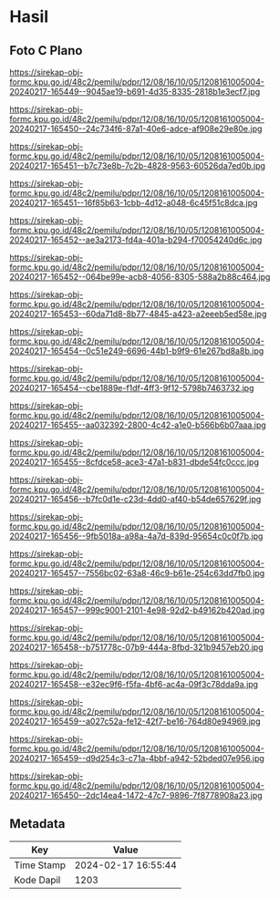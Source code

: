 # Hasil

## Foto C Plano

https://sirekap-obj-formc.kpu.go.id/48c2/pemilu/pdpr/12/08/16/10/05/1208161005004-20240217-165449--9045ae19-b691-4d35-8335-2818b1e3ecf7.jpg

https://sirekap-obj-formc.kpu.go.id/48c2/pemilu/pdpr/12/08/16/10/05/1208161005004-20240217-165450--24c734f6-87a1-40e6-adce-af908e29e80e.jpg

https://sirekap-obj-formc.kpu.go.id/48c2/pemilu/pdpr/12/08/16/10/05/1208161005004-20240217-165451--b7c73e8b-7c2b-4828-9563-60526da7ed0b.jpg

https://sirekap-obj-formc.kpu.go.id/48c2/pemilu/pdpr/12/08/16/10/05/1208161005004-20240217-165451--16f85b63-1cbb-4d12-a048-6c45f51c8dca.jpg

https://sirekap-obj-formc.kpu.go.id/48c2/pemilu/pdpr/12/08/16/10/05/1208161005004-20240217-165452--ae3a2173-fd4a-401a-b294-f70054240d6c.jpg

https://sirekap-obj-formc.kpu.go.id/48c2/pemilu/pdpr/12/08/16/10/05/1208161005004-20240217-165452--064be99e-acb8-4056-8305-588a2b88c464.jpg

https://sirekap-obj-formc.kpu.go.id/48c2/pemilu/pdpr/12/08/16/10/05/1208161005004-20240217-165453--60da71d8-8b77-4845-a423-a2eeeb5ed58e.jpg

https://sirekap-obj-formc.kpu.go.id/48c2/pemilu/pdpr/12/08/16/10/05/1208161005004-20240217-165454--0c51e249-6696-44b1-b9f9-61e267bd8a8b.jpg

https://sirekap-obj-formc.kpu.go.id/48c2/pemilu/pdpr/12/08/16/10/05/1208161005004-20240217-165454--cbe1889e-f1df-4ff3-9f12-5798b7463732.jpg

https://sirekap-obj-formc.kpu.go.id/48c2/pemilu/pdpr/12/08/16/10/05/1208161005004-20240217-165455--aa032392-2800-4c42-a1e0-b566b6b07aaa.jpg

https://sirekap-obj-formc.kpu.go.id/48c2/pemilu/pdpr/12/08/16/10/05/1208161005004-20240217-165455--8cfdce58-ace3-47a1-b831-dbde54fc0ccc.jpg

https://sirekap-obj-formc.kpu.go.id/48c2/pemilu/pdpr/12/08/16/10/05/1208161005004-20240217-165456--b7fc0d1e-c23d-4dd0-af40-b54de657629f.jpg

https://sirekap-obj-formc.kpu.go.id/48c2/pemilu/pdpr/12/08/16/10/05/1208161005004-20240217-165456--9fb5018a-a98a-4a7d-839d-95654c0c0f7b.jpg

https://sirekap-obj-formc.kpu.go.id/48c2/pemilu/pdpr/12/08/16/10/05/1208161005004-20240217-165457--7556bc02-63a8-46c9-b61e-254c63dd7fb0.jpg

https://sirekap-obj-formc.kpu.go.id/48c2/pemilu/pdpr/12/08/16/10/05/1208161005004-20240217-165457--999c9001-2101-4e98-92d2-b49162b420ad.jpg

https://sirekap-obj-formc.kpu.go.id/48c2/pemilu/pdpr/12/08/16/10/05/1208161005004-20240217-165458--b751778c-07b9-444a-8fbd-321b9457eb20.jpg

https://sirekap-obj-formc.kpu.go.id/48c2/pemilu/pdpr/12/08/16/10/05/1208161005004-20240217-165458--e32ec9f6-f5fa-4bf6-ac4a-09f3c78dda9a.jpg

https://sirekap-obj-formc.kpu.go.id/48c2/pemilu/pdpr/12/08/16/10/05/1208161005004-20240217-165459--a027c52a-fe12-42f7-be16-764d80e94969.jpg

https://sirekap-obj-formc.kpu.go.id/48c2/pemilu/pdpr/12/08/16/10/05/1208161005004-20240217-165459--d9d254c3-c71a-4bbf-a942-52bded07e956.jpg

https://sirekap-obj-formc.kpu.go.id/48c2/pemilu/pdpr/12/08/16/10/05/1208161005004-20240217-165450--2dc14ea4-1472-47c7-9896-7f8778908a23.jpg


## Metadata

| Key        | Value               |
| ---------- | ------------------- |
| Time Stamp | 2024-02-17 16:55:44 |
| Kode Dapil | 1203                |



